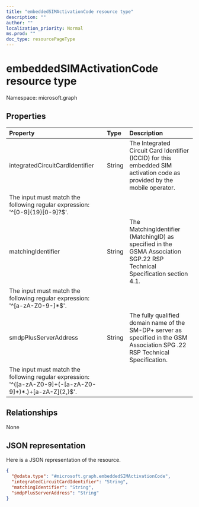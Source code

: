 ```yaml
---
title: "embeddedSIMActivationCode resource type"
description: ""
author: ""
localization_priority: Normal
ms.prod: ""
doc_type: resourcePageType
---
```


# embeddedSIMActivationCode resource type


Namespace: microsoft.graph



## Properties
|Property|Type|Description|
|:---|:---|:---|
|integratedCircuitCardIdentifier|String|The Integrated Circuit Card Identifier (ICCID) for this embedded SIM activation code as provided by the mobile operator.
The input must match the following regular expression: '^\[0-9\]{19}\[0-9\]?$'.|
|matchingIdentifier|String|The MatchingIdentifier (MatchingID) as specified in the GSMA Association SGP.22 RSP Technical Specification section 4.1.
The input must match the following regular expression: '^\[a-zA-Z0-9\-\]*$'.|
|smdpPlusServerAddress|String|The fully qualified domain name of the SM-DP+ server as specified in the GSM Association SPG .22 RSP Technical Specification.
The input must match the following regular expression: '^(\[a-zA-Z0-9\]+(-\[a-zA-Z0-9\]+)*\.)+\[a-zA-Z\]{2,}$'.|

## Relationships
None

## JSON representation
Here is a JSON representation of the resource.
<!-- {
  "blockType": "resource",
  "@odata.type": "microsoft.graph.embeddedSIMActivationCode"
}
-->
``` json
{
  "@odata.type": "#microsoft.graph.embeddedSIMActivationCode",
  "integratedCircuitCardIdentifier": "String",
  "matchingIdentifier": "String",
  "smdpPlusServerAddress": "String"
}
```

